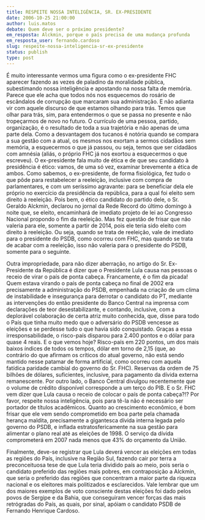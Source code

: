 ```yaml
---
title: RESPEITE NOSSA INTELIGÊNCIA, SR. EX-PRESIDENTE
date: 2006-10-25 21:00:00
author: luis.matos
debate: Quem deve ser o próximo presidente?
em_resposta: Alckmin, porque o país precisa de uma mudança profunda
em_resposta_user: fernando.cardoso
slug: respeite-nossa-inteligencia-sr-ex-presidente
status: publish 
type: post
---
```


É muito interessante vermos uma figura como o ex-presidente FHC aparecer fazendo as vezes de paladino da moralidade pública, subestimando nossa inteligência e apostando na nossa falta de memória. Parece que ele acha que todos nós nos esquecemos do rosário de escândalos de corrupção que marcaram sua administração. E não adianta vir com aquele discurso de que estamos olhando para trás. Temos que olhar para trás, sim, para entendermos o que se passa no presente e não tropeçarmos de novo no futuro. O currículo de uma pessoa, partido, organização, é o resultado de toda a sua trajetória e não apenas de uma parte dela. Como a desvantagem dos tucanos é notória quando se compara a sua gestão com a atual, os mesmos nos exortam a sermos cidadãos sem memória, a esquecermos o que já passou, ou seja, temos que ser cidadãos com amnésia (aliás, o próprio FHC já nos exortou a esquecermos o que escreveu).
 O ex-presidente fala muito de ética e de que seu candidato à presidência é ético: vamos, de uma só vez, examinar brevemente a ética de ambos. Como sabemos, o ex-presidente, de forma fisiológica, fez tudo o que pôde para restabelecer a reeleição, inclusive com compra de parlamentares, e com um seríssimo agravante: para se beneficiar dela ele próprio no exercício da presidência da república, para a qual foi eleito sem direito à reeleição. Pois bem, o ético candidato do partido dele, o Sr. Geraldo Alckmin, declarou no jornal da Rede Record do último domingo à noite que, se eleito, encaminhará de imediato projeto de lei ao Congresso Nacional propondo o fim da reeleição. Mas fez questão de frisar que não valeria para ele, somente a partir de 2014, pois ele teria sido eleito com direito à reeleição. Ou seja, quando se trata de reeleição, vale de imediato para o presidente do PSDB, como ocorreu com FHC, mas quando se trata de acabar com a reeleição, isso não valeria para o presidente do PSDB, somente para o seguinte. 

Outra impropriedade, para não dizer aberração, no artigo do Sr. Ex-Presidente da República é dizer que o Presidente Lula causa nas pessoas o receio de virar o país de ponta cabeça. Francamente, é o fim da picada! Quem estava virando o país de ponta cabeça no final de 2002 era precisamente a administração do PSDB, empenhada na criação de um clima de instabilidade e insegurança para derrotar o candidato do PT, mediante as intervenções do então presidente do Banco Central na imprensa com declarações de teor desestabilizante, e contando, inclusive, com a deplorável colaboração de certa atriz muito conhecida, que, disse para todo o País que tinha muito medo que o adversário do PSDB vencesse as eleições e se perdesse tudo o que havia sido conquistado. Graças a essa irresponsabilidade, o risco-país disparou para 2.400 pontos e o dólar para quase 4 reais. E o que vemos hoje? Risco-país em 220 pontos, um dos mais baixos índices de todos os tempos, dólar em torno de 2,15 (que, ao contrário do que afirmam os críticos do atual governo, não está sendo mantido nesse patamar de forma artificial, como ocorreu com aquela fatídica paridade cambial do governo do Sr. FHC). Reservas da ordem de 75 bilhões de dólares, suficientes, inclusive, para pagamento da dívida externa remanescente. Por outro lado, o Banco Central divulgou recentemente que o volume de crédito disponível corresponde a um terço do PIB. E o Sr. FHC vem dizer que Lula causa o receio de colocar o país de ponta cabeça?!? Por favor, respeite nossa inteligência, pois para tê-la não é necessário ser portador de títulos acadêmicos. 
Quanto ao crescimento econômico, é bom frisar que ele vem sendo comprometido em boa parte pela chamada herança maldita, precisamente a gigantesca dívida interna legada pelo governo do PSDB, e inflada estratosfericamente na sua gestão para alimentar o plano real até as eleições de 1998. O serviço da dívida comprometerá em 2007 nada menos que 43% do orçamento da União.

Finalmente, deve-se registrar que Lula deverá vencer as eleições em todas as regiões do País, inclusive na Região Sul, fazendo cair por terra a preconceituosa tese de que Lula teria dividido país ao meio, pois seria o candidato preferido das regiões mais pobres, em contraposição a Alckmin, que seria o preferido das regiões que concentram a maior parte da riqueza nacional e os eleitores mais politizados e esclarecidos. Vale lembrar que um dos maiores exemplos de voto consciente destas eleições foi dado pelos povos de Sergipe e da Bahia, que conseguiram vencer forças das mais retrógradas do País, as quais, por sinal, apóiam o candidato PSDB de Fernando Henrique Cardoso.
